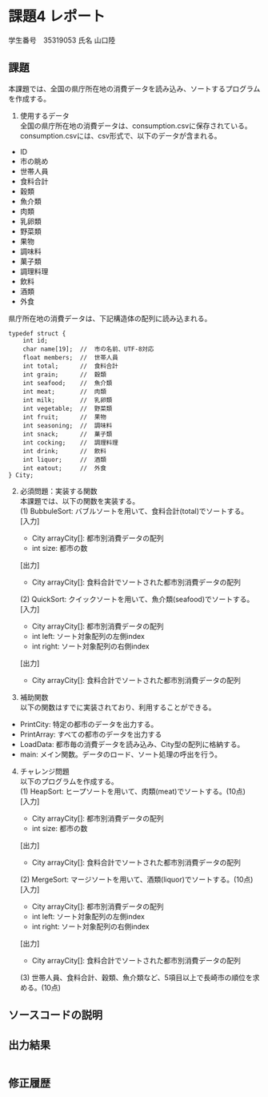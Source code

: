 # 課題4 レポート
学生番号　35319053 氏名 山口陸

## 課題
本課題では、全国の県庁所在地の消費データを読み込み、ソートするプログラムを作成する。

1. 使用するデータ  
全国の県庁所在地の消費データは、consumption.csvに保存されている。consumption.csvには、csv形式で、以下のデータが含まれる。
- ID
- 市の眺め
- 世帯人員
- 食料合計
- 穀類
- 魚介類
- 肉類
- 乳卵類
- 野菜類
- 果物
- 調味料
- 菓子類
- 調理料理
- 飲料
- 酒類
- 外食

県庁所在地の消費データは、下記構造体の配列に読み込まれる。

```
typedef struct {
    int id;
    char name[19];  //  市の名前、UTF-8対応
    float members;  //  世帯人員
    int total;      //  食料合計
    int grain;      //  穀類
    int seafood;    //  魚介類
    int meat;       //  肉類
    int milk;       //  乳卵類
    int vegetable;  //  野菜類
    int fruit;      //  果物
    int seasoning;  //  調味料
    int snack;      //  菓子類
    int cocking;    //  調理料理
    int drink;      //  飲料
    int liquor;     //  酒類
    int eatout;     //  外食
} City;
```

2. 必須問題：実装する関数  
本課題では、以下の関数を実装する。  
(1) BubbuleSort: バブルソートを用いて、食料合計(total)でソートする。  
    [入力]  
    - City arrayCity[]: 都市別消費データの配列  
    - int size: 都市の数  

    [出力]  
    - City arrayCity[]: 食料合計でソートされた都市別消費データの配列  

    (2) QuickSort: クイックソートを用いて、魚介類(seafood)でソートする。  
    [入力]  
    - City arrayCity[]: 都市別消費データの配列
    - int left: ソート対象配列の左側index  
    - int right: ソート対象配列の右側index  

    [出力]  
    - City arrayCity[]: 食料合計でソートされた都市別消費データの配列  

3. 補助関数  
以下の関数はすでに実装されており、利用することができる。  
- PrintCity: 特定の都市のデータを出力する。  
- PrintArray: すべての都市のデータを出力する  
- LoadData: 都市毎の消費データを読み込み、City型の配列に格納する。
- main: メイン関数。データのロード、ソート処理の呼出を行う。

4. チャレンジ問題  
以下のプログラムを作成する。  
(1) HeapSort: ヒープソートを用いて、肉類(meat)でソートする。(10点)  
    [入力]  
    - City arrayCity[]: 都市別消費データの配列  
    - int size: 都市の数  

    [出力]  
    - City arrayCity[]: 食料合計でソートされた都市別消費データの配列  

    (2) MergeSort: マージソートを用いて、酒類(liquor)でソートする。(10点)    
    [入力]  
    - City arrayCity[]: 都市別消費データの配列
    - int left: ソート対象配列の左側index  
    - int right: ソート対象配列の右側index

    [出力]  
    - City arrayCity[]: 食料合計でソートされた都市別消費データの配列  

    (3) 世帯人員、食料合計、穀類、魚介類など、5項目以上で長崎市の順位を求める。(10点)  

## ソースコードの説明



## 出力結果

```

```

## 修正履歴

